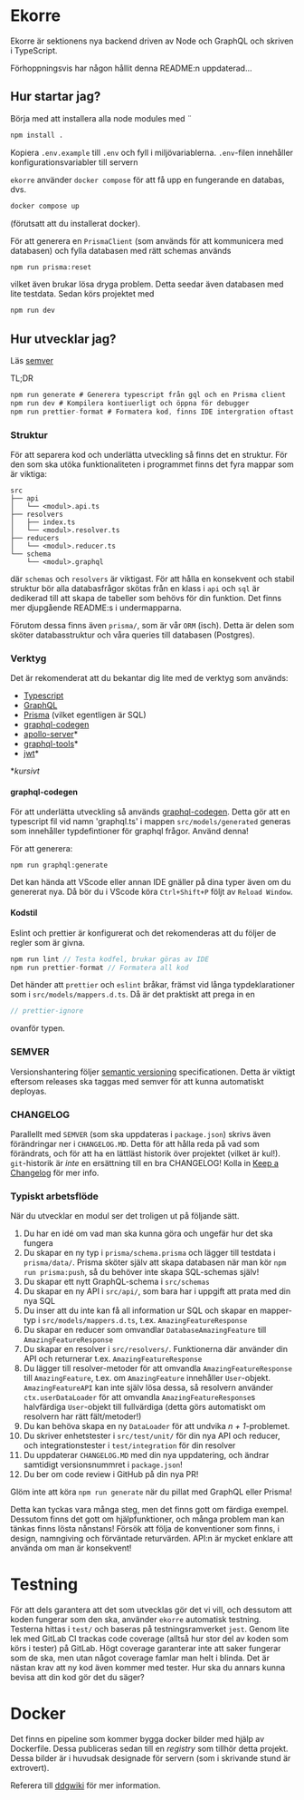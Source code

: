 # Ekorre

Ekorre är sektionens nya backend driven av Node och GraphQL och
skriven i TypeScript.

Förhoppningsvis har någon hållit denna README:n uppdaterad...

## Hur startar jag?

Börja med att installera alla node modules med
¨
```bash
npm install .
```

Kopiera `.env.example` till `.env` och fyll i miljövariablerna.
`.env`-filen innehåller konfigurationsvariabler till servern

`ekorre` använder `docker compose` för att få upp en fungerande en databas, dvs.

```bash
docker compose up
```

(förutsatt att du installerat docker).

För att generera en `PrismaClient` (som används för att kommunicera med databasen) och
fylla databasen med rätt schemas används

```bash
npm run prisma:reset
```

vilket även brukar lösa dryga problem. Detta seedar även databasen med lite testdata.
Sedan körs projektet med

```bash
npm run dev
```

## Hur utvecklar jag?

Läs [semver](#SEMVER)

TL;DR
```c
npm run generate # Generera typescript från gql och en Prisma client
npm run dev # Kompilera kontiuerligt och öppna för debugger
npm run prettier-format # Formatera kod, finns IDE intergration oftast
```

### Struktur

För att separera kod och underlätta utveckling så
finns det en struktur. För den som ska utöka
funktionaliteten i programmet finns det fyra mappar
som är viktiga:

```
src
├── api
│   └── <modul>.api.ts
├── resolvers
│   ├── index.ts
│   └── <modul>.resolver.ts
├── reducers
│   └── <modul>.reducer.ts
└── schema
    └── <modul>.graphql
```

där `schemas` och `resolvers` är viktigast. För
att hålla en konsekvent och stabil struktur bör
alla databasfrågor skötas från en klass i `api`
och `sql` är dedikerad till att skapa de tabeller
som behövs för din funktion. Det finns mer djupgående
README:s i undermapparna.

Förutom dessa finns även `prisma/`, som är vår `ORM` (isch). Detta
är delen som sköter databasstruktur och våra queries till databasen
(Postgres).

### Verktyg

Det är rekomenderat att du bekantar dig lite med de verktyg som används:

* [Typescript](https://www.typescriptlang.org/)
* [GraphQL](https://graphql.org/)
* [Prisma](http://prisma.io) (vilket egentligen är SQL)
* [graphql-codegen](https://graphql-code-generator.com/)
* [apollo-server](https://www.apollographql.com/docs/apollo-server/)*
* [graphql-tools](https://www.graphql-tools.com/docs/introduction/)*
* [jwt](https://jwt.io/)*

\**kursivt*

#### graphql-codegen

För att underlätta utveckling så används [graphql-codegen](https://graphql-code-generator.com/docs/plugins/typescript).
Detta gör att en typescript fil vid namn 'graphql.ts' i mappen `src/models/generated`
generas som innehåller typdefintioner för graphql frågor.
Använd denna!

För att generera:

```
npm run graphql:generate
```

Det kan hända att VScode eller annan IDE gnäller på dina typer även om du genererat nya. Då bör du i VScode köra `Ctrl+Shift+P` följt av `Reload Window`.

#### Kodstil

Eslint och prettier är konfigurerat och det
rekomenderas att du följer de regler som är
givna.

```c
npm run lint // Testa kodfel, brukar göras av IDE
npm run prettier-format // Formatera all kod
```

Det händer att `prettier` och `eslint` bråkar, främst vid långa typdeklarationer som i
`src/models/mappers.d.ts`. Då är det praktiskt att prega in en

```ts
// prettier-ignore
```

ovanför typen.

### SEMVER

Versionshantering följer [semantic versioning](https://semver.org/spec/v2.0.0.html) specificationen. Detta är viktigt eftersom releases ska taggas med semver för att kunna automatiskt deployas.

### CHANGELOG

Parallellt med `SEMVER` (som ska uppdateras i `package.json`) skrivs även förändringar ner i `CHANGELOG.MD`. Detta för att
hålla reda på vad som förändrats, och för att ha en lättläst historik över projektet (vilket är kul!). `git`-historik är
*inte* en ersättning till en bra CHANGELOG! Kolla in [Keep a Changelog](https://keepachangelog.com/en/1.0.0/) för mer info.

### Typiskt arbetsflöde

När du utvecklar en modul ser det troligen ut på följande sätt.

1. Du har en idé om vad man ska kunna göra och ungefär hur det ska fungera
2. Du skapar en ny typ i `prisma/schema.prisma` och lägger till testdata i `prisma/data/`. Prisma sköter själv att skapa databasen när man kör `npm run prisma:push`, så du behöver inte skapa SQL-schemas själv!
3. Du skapar ett nytt GraphQL-schema i `src/schemas`
4. Du skapar en ny API i `src/api/`, som bara har i uppgift att prata med din nya SQL
5. Du inser att du inte kan få all information ur SQL och skapar en mapper-typ i `src/models/mappers.d.ts`, t.ex. `AmazingFeatureResponse`
6. Du skapar en reducer som omvandlar `DatabaseAmazingFeature` till `AmazingFeatureResponse`
7. Du skapar en resolver i `src/resolvers/`. Funktionerna där använder din API och returnerar t.ex. `AmazingFeatureResponse`
8. Du lägger till resolver-metoder för att omvandla `AmazingFeatureResponse` till `AmazingFeature`, t.ex. om `AmazingFeature` innehåller `User`-objekt. `AmazingFeatureAPI` kan inte själv lösa dessa, så resolvern använder `ctx.userDataLoader` för att omvandla
`AmazingFeatureResponse`s halvfärdiga `User`-objekt till fullvärdiga (detta görs automatiskt om resolvern har rätt fält/metoder!)
9. Du kan behöva skapa en ny `DataLoader` för att undvika *n + 1*-problemet.
10. Du skriver enhetstester i `src/test/unit/` för din nya API och reducer, och integrationstester i `test/integration` för din resolver
11. Du uppdaterar `CHANGELOG.MD` med din nya uppdatering, och ändrar samtidigt versionsnummret i `package.json`!
12. Du ber om code review i GitHub på din nya PR!

Glöm inte att köra `npm run generate` när du pillat med GraphQL eller Prisma!

Detta kan tyckas vara många steg, men det finns gott om färdiga exempel. Dessutom finns det gott om hjälpfunktioner, och många problem man kan tänkas finns lösta nånstans! Försök att följa de konventioner som finns, i design, namngiving och förväntade
returvärden. API:n är mycket enklare att använda om man är konsekvent!

# Testning

För att dels garantera att det som utvecklas gör det vi vill, och dessutom att koden fungerar som den ska, använder `ekorre`
automatisk testning. Testerna hittas i `test/` och baseras på testningsramverket `jest`. Genom lite lek med GitLab CI
trackas code coverage (alltså hur stor del av koden som körs i tester) på GitLab. Högt coverage garanterar inte att saker
fungerar som de ska, men utan något coverage famlar man helt i blinda. Det är nästan krav att ny kod även kommer med tester.
Hur ska du annars kunna bevisa att din kod gör det du säger?

# Docker

Det finns en pipeline som kommer bygga docker bilder med hjälp av Dockerfile.
Dessa publiceras sedan till en *registry* som tillhör detta projekt. Dessa bilder är i huvudsak
designade för servern (som i skrivande stund är extrovert).

Referera till [ddgwiki](https://ddgwiki.esek.se/index.php?title=CI/CD) för mer information.
